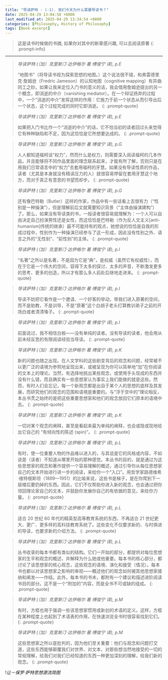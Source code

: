```yaml
---
title: "导读萨特 - (-1). 我们今天为什么需要导读书？"
date: 2025-04-29 13:04:58 +0800
last_modified_at: 2025-04-29 13:34:54 +0800
categories: [Philosophy, History of Philosophy]
tags: [Book excerpt]
---
```

>这是读书时候做的书摘, 如果你对其中的断章感兴趣, 可以去阅读原著
{: .prompt-info}

---
> *导读萨特 (（加）克里斯汀·达伊格尔 著 傅俊宁 译), p.E*
>
>“地图书”（将导读书视为探索思想的地图。）这个说法很不错，和弗雷德里克·詹姆逊（Fredric Jameson）的认知地图（cognitive mapping）有异曲同工之妙。如果让我来定位入门书的意义的话，我会借用詹姆逊提出的另一个概念，即消逝的中介（vanishing mediator）。在一个辩证扬弃的过程中，一个“消逝的中介”发挥这样的作用：它施力于前一个状态从而引导出后一个状态，这个过程完成的同时它即消逝。
{: .prompt-quote}

> *导读萨特 (（加）克里斯汀·达伊格尔 著 傅俊宁 译), p.E*
>
>如果把入门书比作一个“消逝的中介”的话，它不怕当初的读者回过头来觉得它有种种缺陷和不足，因为这恰恰是它所想要达成的。
{: .prompt-quote}

> *导读萨特 (（加）克里斯汀·达伊格尔 著 傅俊宁 译), p.G*
>
>人人都知道福柯谈“权力”，然而什么是权力，则需要深入阅读福柯的几本作品，并且能够将不同作品里面的理念联系起来，才能有所了解，否则只是在用我们日常语言中的“权力”去套用福柯的牙慧。如果没有导读性质的作品，读者（尤其是本身就没有精读压力的人）就很容易停留在套用牙慧这个地方，而对于真正有意思的书望而却步。
{: .prompt-quote}

> *导读萨特 (（加）克里斯汀·达伊格尔 著 傅俊宁 译), p.G*
>
>还有像巴特勒（Butler）这样的作家，作品中有一些话看上去很有力（“性别是一种操演”），但是理解前后文就需要知识背景（“主体由操演建构”）了。那么，如果没有导读类的书，一般读者很容易就理解为：一个人可以自由决定自己扮演男性还是女性，而这恰恰是巴特勒（作为反人文主义[anti-humanism]传统的继承）最不可能持有的观点，她想说的恰恰是自我的形成过程中，性别作为一种操演已经参与了这一形成，因此没有性别之外、语言之外的“无性别”、“前性别”的主体。
{: .prompt-quote}

> *导读萨特 (（加）克里斯汀·达伊格尔 著 傅俊宁 译), p.I*
>
>“名著”之所以是名著，不是因为它是“典”，是权威（虽然它有权威性），而在于它是一个伟大的空间，容得下太多的探讨、太多的声音，不断激发更多的思考、更多的创造，所以才有那么多人前赴后继地走进来。
{: .prompt-quote}

> *导读萨特 (（加）克里斯汀·达伊格尔 著 傅俊宁 译), p.I*
>
>导读不妨把它看作是一个邀请、一个好客的举动，带我们进入原著的空间，而不是助教，不是训导，不是“原著”这个白胡子老头打算教训弟子之前的开场白或者清清嗓子。
{: .prompt-quote}

> *导读萨特 (（加）克里斯汀·达伊格尔 著 傅俊宁 译), p.I*
>
>前面说过，我不相信白板——没有单纯的读者。没有导读的读者，他会用从前未经反思的有限阅读经验当导读。
{: .prompt-quote}

> *导读萨特 (（加）克里斯汀·达伊格尔 著 傅俊宁 译), p.K*
>
>新的问题也随之出现。在人文学科的这些剧变背后的观念和问题，经常被不以更广泛的语境为参照地呈现出来，或被呈现为你可以简单地“加”在你阅读的文本上的理论。当然，有选择地挑出某些观念，或使用手头现成的东西并没有什么错，而且确实有一些思想家认为事实上我们能做的就是这些。然而，有时人们会忘记，每一个新观念都是出自于某个人的思想的底样及其发展，而研究他们的观念的范围和语境是重要的。与“浮于空中的”理论相反，本丛书贯之始终的是把这些重要思想家和他们的观念放回它们原本的语境中去。
{: .prompt-quote}

> *导读萨特 (（加）克里斯汀·达伊格尔 著 傅俊宁 译), p.K*
>
>一切对某个观念的阐释，甚至是看起来最为单纯的阐释，也会或隐或现地给出它自己的 “有倾向性的陈述 (spin)”。
{: .prompt-quote}

> *导读萨特 (（加）克里斯汀·达伊格尔 著 傅俊宁 译), p.L*
>
>有时，使一位重要人物的作品难以进入的，与其说是它的风格或内容，不如说是（读者）不知道从哪里开始的那种感觉。本丛书的目的，就是通过为这些思想家的观念和著作提供一个容易理解的概述，通过引导你从每位思想家自己的文本开始进行进一步的阅读，来给你一个“入口”。用哲学家路德维希·维特根斯坦（1889—1951）的比喻来说，这些书是梯子，是在你爬到下一层楼后要扔掉的东西。因此，它们不仅帮助你进入新的观念，也会通过把你领回理论家自己的文本，并鼓励你发展你自己的有依据的意见，来给你力量。
{: .prompt-quote}

> *导读萨特 (（加）克里斯汀·达伊格尔 著 傅俊宁 译), p.L*
>
>适合 20 世纪 60 年代的精英型高等教育系统的东西，不再适合 21 世纪更大、更广、更多样的高科技教育系统了。这些变化不仅要求新的、与时俱进的导读，也要求新的介绍方法。 
{: .prompt-quote}

> *导读萨特 (（加）克里斯汀·达伊格尔 著 傅俊宁 译), p.L*
>
>丛书收录的每本书都有类似的结构。它们一开始的部分，都提供对每位思想家的生平和观念的概述，并解释为什么她或他重要。每本书的核心部分，都讨论了该思想家的核心观念，这些观念的语境、演化和接受（情况）。每本书也都以对该思想家之影响的审视——概述他们的观念如何被其他思想家接纳和阐发——作结。此外，每本书的书末，都附有一个建议和描述进阶阅读书目的部分。这不是一个“附加的”内容，而是全书不可或缺的组成。
{: .prompt-quote}

> *导读萨特 (（加）克里斯汀·达伊格尔 著 傅俊宁 译), p.M*
>
>有时，方框也用于强调一些该思想家惯用或新创的术语的定义。这样，方框在某种程度上也起到了术语表的作用，在快速浏览全书时很容易找到它们。
{: .prompt-quote}

> *导读萨特 (（加）克里斯汀·达伊格尔 著 傅俊宁 译), p.M*
>
>这些思想家之所以是批判的，因为他们至关重要：他们与观念和问题打交道，这些东西能够颠覆我们对世界、对文本、对那些想当然地接受的一切的常规理解，给我们对我们已经知道的东西一种更加深刻的理解，给我们新的观念。
{: .prompt-quote}

!*让－保罗·萨特思想源流简图*

